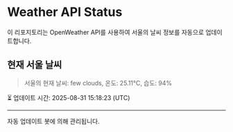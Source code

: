 
# Weather API Status

이 리포지토리는 OpenWeather API를 사용하여 서울의 날씨 정보를 자동으로 업데이트합니다.

## 현재 서울 날씨
> 서울의 현재 날씨: few clouds, 온도: 25.11°C, 습도: 94%

⏳ 업데이트 시간: 2025-08-31 15:18:23 (UTC)

---
자동 업데이트 봇에 의해 관리됩니다.
